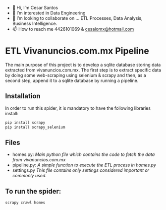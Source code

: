 - 👋 Hi, I’m Cesar Santos
- 👀 I’m interested in Data Engineering
- 💞️ I’m looking to collaborate on ... ETL Processes, Data Analysis, Business Intelligence.
- 📫 How to reach me 4426101069 & cesalomx@hotmail.com

<!---
cesalomx/cesalomx is a ✨ special ✨ repository because its `README.md` (this file) appears on your GitHub profile.
You can click the Preview link to take a look at your changes.
--->

# ETL Vivanuncios.com.mx Pipeline

The main purpose of this project is to develop a sqlite database storing data extracted from vivanuncios.com.mx. The first step is to extract specific data by doing some web-scraping using selenium & scrapy and then, as a second step, append it to a sqlite database by running a pipeline.

## Installation

In order to run this spider, it is mandatory to have the following libraries install:

```bash
pip install scrapy
pip install scrapy_selenium
```

## Files

* homes.py: _Main python file which contains the code to fetch the data from vivanuncios.com.mx_
* pipeline.py: _A simple function to execute the ETL process in homes.py_
* settings.py _This file contains only settings considered important or commonly used._

## To run the spider:
```
scrapy crawl homes
```
